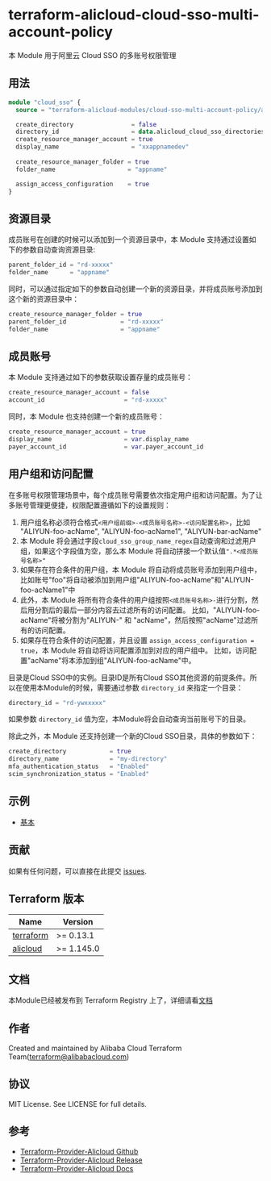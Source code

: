 # terraform-alicloud-cloud-sso-multi-account-policy

本 Module 用于阿里云 Cloud SSO 的多账号权限管理

## 用法

```terraform
module "cloud_sso" {
  source = "terraform-alicloud-modules/cloud-sso-multi-account-policy/alicloud"

  create_directory                = false
  directory_id                    = data.alicloud_cloud_sso_directories.default.ids.0
  create_resource_manager_account = true
  display_name                    = "xxappnamedev"
  
  create_resource_manager_folder = true
  folder_name                    = "appname"

  assign_access_configuration    = true
}
```

## 资源目录

成员账号在创建的时候可以添加到一个资源目录中，本 Module 支持通过设置如下的参数自动查询资源目录:

```terraform
parent_folder_id = "rd-xxxxx"
folder_name      = "appname"
```

同时，可以通过指定如下的参数自动创建一个新的资源目录，并将成员账号添加到这个新的资源目录中：

```terraform
create_resource_manager_folder = true
parent_folder_id               = "rd-xxxxx"
folder_name                    = "appname"
```

## 成员账号

本 Module 支持通过如下的参数获取设置存量的成员账号：

```terraform
create_resource_manager_account = false
account_id                      = "rd-xxxxx"
```

同时，本 Module 也支持创建一个新的成员账号：

```terraform
create_resource_manager_account = true
display_name                    = var.display_name
payer_account_id                = var.payer_account_id
```

## 用户组和访问配置

在多账号权限管理场景中，每个成员账号需要依次指定用户组和访问配置。为了让多账号管理更便捷，权限配置遵循如下的设置规则：

1. 用户组名称必须符合格式`<用户组前缀>-<成员账号名称>-<访问配置名称>`，比如 "ALIYUN-foo-acName", "ALIYUN-foo-acName1", "ALIYUN-bar-acName"
2. 本 Module 将会通过字段`cloud_sso_group_name_regex`自动查询和过滤用户组，如果这个字段值为空，那么本 Module 将自动拼接一个默认值`".*<成员账号名称>"`
3. 如果存在符合条件的用户组，本 Module 将自动将成员账号添加到用户组中，比如账号"foo"将自动被添加到用户组"ALIYUN-foo-acName"和"ALIYUN-foo-acName1"中
4. 此外，本 Module 将所有符合条件的用户组按照`<成员账号名称>-`进行分割，然后用分割后的最后一部分内容去过滤所有的访问配置。
   比如，"ALIYUN-foo-acName"将被分割为"ALIYUN-" 和 "acName"，然后按照"acName"过滤所有的访问配置。
5. 如果存在符合条件的访问配置，并且设置 `assign_access_configuration = true`，本 Module 将自动将访问配置添加到对应的用户组中。
   比如，访问配置"acName"将本添加到组"ALIYUN-foo-acName"中。

目录是Cloud SSO中的实例。目录ID是所有Cloud SSO其他资源的前提条件。所以在使用本Module的时候，需要通过参数 `directory_id` 来指定一个目录：

```terraform
directory_id = "rd-ywxxxxx"
```

如果参数 `directory_id` 值为空，本Module将会自动查询当前账号下的目录。

除此之外，本 Module 还支持创建一个新的Cloud SSO目录，具体的参数如下：

```terraform
create_directory            = true
directory_name              = "my-directory"
mfa_authentication_status   = "Enabled"
scim_synchronization_status = "Enabled"
```

## 示例

- [基本](https://github.com/terraform-alicloud-modules/terraform-alicloud-cloud-sso-multi-account-policy/tree/master/examples/basic)

## 贡献

如果有任何问题，可以直接在此提交 [issues](https://github.com/terraform-alicloud-modules/terraform-alicloud-cloud-sso-multi-account-policy/issues/new).

<!-- BEGINNING OF PRE-COMMIT-TERRAFORM DOCS HOOK -->
## Terraform 版本

| Name | Version |
|------|---------|
| <a name="requirement_terraform"></a> [terraform](#requirement\_terraform) | >= 0.13.1 |
| <a name="requirement_alicloud"></a> [alicloud](#requirement\_alicloud) | >= 1.145.0 |

## 文档

本Module已经被发布到 Terraform Registry 上了，详细请看[文档](https://registry.terraform.io/modules/terraform-alicloud-modules/cloud-sso-multi-account-policy/alicloud/latest)

作者
-------
Created and maintained by Alibaba Cloud Terraform Team(terraform@alibabacloud.com)

协议
----
MIT License. See LICENSE for full details.

参考
---------
* [Terraform-Provider-Alicloud Github](https://github.com/aliyun/terraform-provider-alicloud)
* [Terraform-Provider-Alicloud Release](https://releases.hashicorp.com/terraform-provider-alicloud/)
* [Terraform-Provider-Alicloud Docs](https://registry.terraform.io/providers/aliyun/alicloud/latest/docs)

